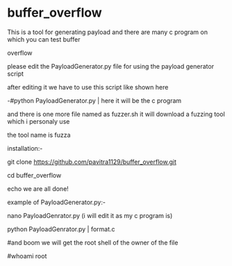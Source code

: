 # buffer_overflow
This is a tool for generating payload and there are many c program on which you can test buffer

overflow

please edit the PayloadGenerator.py file for using the payload generator script 

after editing it we have to use this script like shown here 

-#python PayloadGenerator.py | here it will be the c program 

and there is one more file named as fuzzer.sh it will download a fuzzing tool which i personaly use 

the tool name is fuzza 

installation:-

git clone https://github.com/pavitra1129/buffer_overflow.git

cd buffer_overflow

echo we are all done!

example of PayloadGenerator.py:-

nano PayloadGenrator.py (i will edit it as my c program is)

python PayloadGenrator.py | format.c

#and boom we will get the root shell of the owner of the file 

#whoami
root
